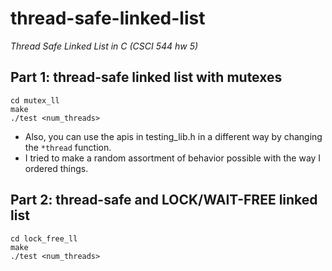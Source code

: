 # thread-safe-linked-list
*Thread Safe Linked List in C (CSCI 544 hw 5)*

## Part 1: thread-safe linked list with mutexes
```
cd mutex_ll
make
./test <num_threads>
```
* Also, you can use the apis in testing_lib.h in a different way by changing the `*thread` function.
* I tried to make a random assortment of behavior possible with the way I ordered things.

## Part 2: thread-safe and LOCK/WAIT-FREE linked list
```
cd lock_free_ll
make
./test <num_threads>
```
